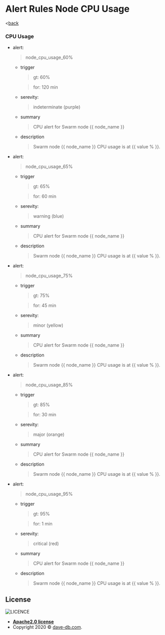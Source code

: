 <!--
* Copyright 2020 @dave-db.com
*
* Licensed under the Apache License, Version 2.0 (the "License");
* you may not use this file except in compliance with the License.
* You may obtain a copy of the License at
*    http://www.apache.org/licenses/LICENSE-2.0
*
* Unless required by applicable law or agreed to in writing, software
* distributed under the License is distributed on an "AS IS" BASIS,
* WITHOUT WARRANTIES OR CONDITIONS OF ANY KIND, either express or implied.
* See the License for the specific language governing permissions and
* limitations under the License.
-->

<!--
 * --------------------------------------------------------------------------------
 * Description:
 *        ToDo:
 * --------------------------------------------------------------------------------
 -->

# Alert Rules Node CPU Usage
<[back](./prom)

### CPU Usage
- alert: 
    > node_cpu_usage_60%
    - trigger
        > gt: 60% 

        > for: 120 min
    - serevity: 
        > indeterminate (purple)
    - summary
        > CPU alert for Swarm node {{ node_name }}
    - description
        > Swarm node {{ node_name }} CPU usage is at {{ value % }}.

- alert: 
    > node_cpu_usage_65%
    - trigger
        > gt: 65%

        > for: 60 min
    - serevity: 
        > warning (blue)
    - summary
        > CPU alert for Swarm node {{ node_name }}
    - description
        > Swarm node {{ node_name }} CPU usage is at {{ value % }}.

- alert: 
    > node_cpu_usage_75%
    - trigger
        > gt: 75%

        > for: 45 min
    - serevity: 
        > minor (yellow)
    - summary
        > CPU alert for Swarm node {{ node_name }}
    - description
        > Swarm node {{ node_name }} CPU usage is at {{ value % }}.

- alert: 
    > node_cpu_usage_85%
    - trigger
        > gt: 85%

        > for: 30 min
    - serevity: 
        > major (orange)
    - summary
        > CPU alert for Swarm node {{ node_name }}
    - description
        > Swarm node {{ node_name }} CPU usage is at {{ value % }}.

- alert: 
    > node_cpu_usage_95%
    - trigger
        > gt: 95%
        
        > for: 1 min
    - serevity:         
        > critical (red)
    - summary
        > CPU alert for Swarm node {{ node_name }}
    - description
        > Swarm node {{ node_name }} CPU usage is at {{ value % }}.

## License

![LICENCE](https://img.shields.io/github/license/davedb459/davedb-api)

- **[Apache2.0 license](http://www.apache.org/licenses/LICENSE-2.0)**
- Copyright 2020 © <a href="https://github.com/davedb459/davedb.api.git" target="_blank">dave-db.com</a>.